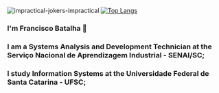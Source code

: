 ![impractical-jokers-impractical](https://github.com/user-attachments/assets/6533c3b1-a29e-4357-a399-ea514d5f0795) [![Top Langs](https://github-readme-stats.vercel.app/api/top-langs/?username=fernandesITN&layout=compact)](https://github.com/fernandesITN/github-readme-stats)



### I'm Francisco Batalha 👋

### I am a Systems Analysis and Development Technician at the Serviço Nacional de Aprendizagem Industrial - SENAI/SC;
### I study Information Systems at the Universidade Federal de Santa Catarina - UFSC;
